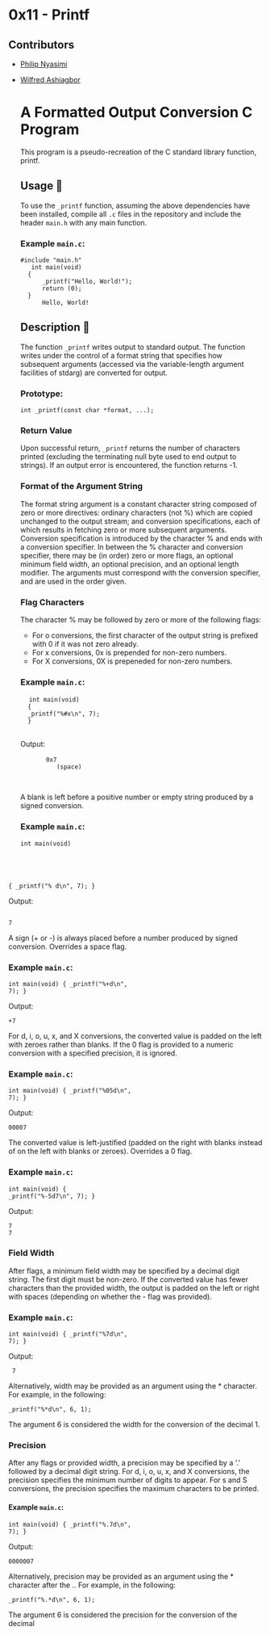 # 0x11 - Printf

## Contributors
- [Philip Nyasimi ](https://github.com/NyasimiPhilip)
- [Wilfred Ashiagbor ](https://github.com/wonka94)


    <h1>A Formatted Output Conversion C Program</h1>
    <p>This program is a pseudo-recreation of the C standard library function, printf.</p>

    <h2>Usage 🏃</h2>
    <p>To use the <code>_printf</code> function, assuming the above dependencies have been installed, compile all <code>.c</code> files in the repository and include the header <code>main.h</code> with any main function.</p>

    <h3>Example <code>main.c</code>:</h3>
    <pre><code>#include "main.h"
     int main(void)
    {
        _printf("Hello, World!");
        return (0);
    }
        Hello, World!</code></pre>
    <h2>Description 💬</h2>
    <p>The function <code>_printf</code> writes output to standard output. The function writes under the control of a format string that specifies how subsequent arguments (accessed via the variable-length argument facilities of stdarg) are converted for output.</p>
    <h3>Prototype:</h3>
    <pre><code>int _printf(const char *format, ...);</code></pre>
    <h3>Return Value</h3>
    <p>Upon successful return, <code>_printf</code> returns the number of characters printed (excluding the terminating null byte used to end output to strings). If an output error is encountered, the function returns -1.</p>
    <h3>Format of the Argument String</h3>
    <p>The format string argument is a constant character string composed of zero or more directives: ordinary characters (not %) which are copied unchanged to the output stream; and conversion specifications, each of which results in fetching zero or more subsequent arguments. Conversion specification is introduced by the character % and ends with a conversion specifier. In between the % character and conversion specifier, there may be (in order) zero or more flags, an optional minimum field width, an optional precision, and an optional length modifier. The arguments must correspond with the conversion specifier, and are used in the order given.</p>
    <h3>Flag Characters</h3>
    <p>The character % may be followed by zero or more of the following flags:</p>
    <ul>
        <li>For o conversions, the first character of the output string is prefixed with 0 if it was not zero already.</li>
        <li>For x conversions, 0x is prepended for non-zero numbers.</li>
        <li>For X conversions, 0X is prepeneded for non-zero numbers.</li>
        </ul>
    <h3>Example <code>main.c</code>:</h3>
    <pre>
    <code>int main(void)
    {
    _printf("%#x\n", 7);
    }</code>
    </pre>
    <p>Output:</p>
    <pre>
        <code>0x7
            (space)
        </code>
    </pre>
    <p>A blank is left before a positive number or empty string produced by a signed conversion.</p>
    <h3>Example <code>main.c</code>:</h3>
    <pre><code>int main(void)
{
    _printf("% d\n", 7);
}</code></pre>
    <p>Output:</p>
    <pre><code> 7</code></pre>
    <p>A sign (+ or -) is always placed before a number produced by signed conversion. Overrides a space flag.</p>
    <h3>Example <code>main.c</code>:</h3>
    <pre><code>int main(void)
{
    _printf("%+d\n", 7);
}</code></pre>
    <p>Output:</p>
    <pre><code>+7</code></pre>
    <p>For d, i, o, u, x, and X conversions, the converted value is padded on the left with zeroes rather than blanks. If the 0 flag is provided to a numeric conversion with a specified precision, it is ignored.</p>
    <h3>Example <code>main.c</code>:</h3>
    <pre><code>int main(void)
{
    _printf("%05d\n", 7);
}</code></pre>
    <p>Output:</p>
    <pre><code>00007</code></pre>
    <p>The converted value is left-justified (padded on the right with blanks instead of on the left with blanks or zeroes). Overrides a 0 flag.</p>
    <h3>Example <code>main.c</code>:</h3>
    <pre><code>int main(void)
{
    _printf("%-5d7\n", 7);
}</code></pre>
    <p>Output:</p>
    <pre><code>7    7</code></pre>
    <h3>Field Width</h3>
    <p>After flags, a minimum field width may be specified by a decimal digit string. The first digit must be non-zero. If the converted value has fewer characters than the provided width, the output is padded on the left or right with spaces (depending on whether the - flag was provided).</p>
    <h3>Example <code>main.c</code>:</h3>
    <pre><code>int main(void)
{
    _printf("%7d\n", 7);
}</code></pre>
    <p>Output:</p>
    <pre><code>      7</code></pre>
    <p>Alternatively, width may be provided as an argument using the * character. For example, in the following:</p>
    <pre><code>_printf("%*d\n", 6, 1);</code></pre>
    <p>The argument 6 is considered the width for the conversion of the decimal 1.</p>
    <h3>Precision</h3>
    <p>After any flags or provided width, a precision may be specified by a '.' followed by a decimal digit string. For d, i, o, u, x, and X conversions, the precision specifies the minimum number of digits to appear. For s and S conversions, the precision specifies the maximum characters to be printed.</p>
    <h4>Example <code>main.c</code>:</h4>
    <pre><code>int main(void)
{
    _printf("%.7d\n", 7);
}</code></pre>
    <p>Output:</p>
    <pre><code>0000007</code></pre>
    <p>Alternatively, precision may be provided as an argument using the * character after the .. For example, in the following:</p>
    <pre><code>_printf("%.*d\n", 6, 1);</code></pre>
    <p>The argument 6 is considered the precision for the conversion of the decimal 


 
